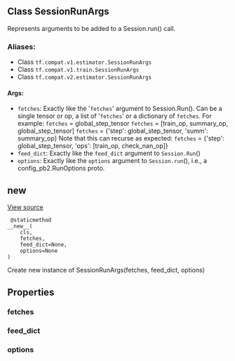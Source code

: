 ## Class SessionRunArgs

Represents arguments to be added to a Session.run() call.
### Aliases:
- Class `tf.compat.v1.estimator.SessionRunArgs`
- Class `tf.compat.v1.train.SessionRunArgs`
- Class `tf.compat.v2.estimator.SessionRunArgs`
#### Args:
- `fetches`: Exactly like the '`fetches`' argument to Session.Run(). Can be a single tensor or op, a list of '`fetches`' or a dictionary of `fetches`. For example: `fetches` = global_step_tensor `fetches` = [train_op, summary_op, global_step_tensor] `fetches` = {'step': global_step_tensor, 'summ': summary_op} Note that this can recurse as expected: `fetches` = {'step': global_step_tensor, 'ops': [train_op, check_nan_op]}
- `feed_dict`: Exactly like the `feed_dict` argument to `Session.Run`()
- `options`: Exactly like the `options` argument to `Session.run`(), i.e., a config_pb2.RunOptions proto.
## __new__
[View source](https://github.com/tensorflow/tensorflow/blob/r2.0/tensorflow/python/training/session_run_hook.py#L210-L211)


```
 @staticmethod
__new__(
    cls,
    fetches,
    feed_dict=None,
    options=None
)
```

Create new instance of SessionRunArgs(fetches, feed_dict, options)
## Properties
### fetches
### feed_dict
### options
